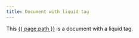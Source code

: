 ```yaml
---
title: Document with liquid tag
---
```


This <a href="{{ page.url }}">{{ page.path }}</a> is a document with a liquid tag.